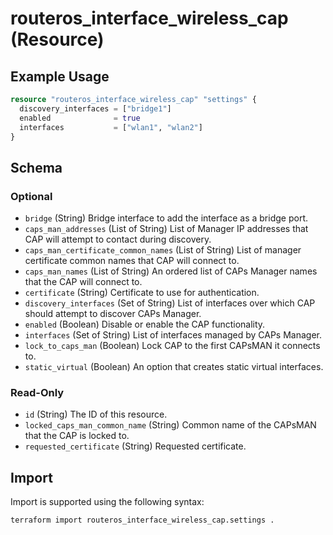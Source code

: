 # routeros_interface_wireless_cap (Resource)


## Example Usage
```terraform
resource "routeros_interface_wireless_cap" "settings" {
  discovery_interfaces = ["bridge1"]
  enabled              = true
  interfaces           = ["wlan1", "wlan2"]
}
```

<!-- schema generated by tfplugindocs -->
## Schema

### Optional

- `bridge` (String) Bridge interface to add the interface as a bridge port.
- `caps_man_addresses` (List of String) List of Manager IP addresses that CAP will attempt to contact during discovery.
- `caps_man_certificate_common_names` (List of String) List of manager certificate common names that CAP will connect to.
- `caps_man_names` (List of String) An ordered list of CAPs Manager names that the CAP will connect to.
- `certificate` (String) Certificate to use for authentication.
- `discovery_interfaces` (Set of String) List of interfaces over which CAP should attempt to discover CAPs Manager.
- `enabled` (Boolean) Disable or enable the CAP functionality.
- `interfaces` (Set of String) List of interfaces managed by CAPs Manager.
- `lock_to_caps_man` (Boolean) Lock CAP to the first CAPsMAN it connects to.
- `static_virtual` (Boolean) An option that creates static virtual interfaces.

### Read-Only

- `id` (String) The ID of this resource.
- `locked_caps_man_common_name` (String) Common name of the CAPsMAN that the CAP is locked to.
- `requested_certificate` (String) Requested certificate.

## Import
Import is supported using the following syntax:
```shell
terraform import routeros_interface_wireless_cap.settings .
```
